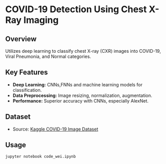 # COVID-19 Detection Using Chest X-Ray Imaging

## Overview
Utilizes deep learning to classify chest X-ray (CXR) images into COVID-19, Viral Pneumonia, and Normal categories.

## Key Features
- **Deep Learning:** CNNs,FNNs and machine learning models for classification.
- **Data Preprocessing:** Image resizing, normalization, augmentation.
- **Performance:** Superior accuracy with CNNs, especially AlexNet.

## Dataset
- Source: [Kaggle COVID-19 Image Dataset](https://www.kaggle.com/datasets/pranavraikokte/covid19-image-dataset)

## Usage
```bash
jupyter notebook code_wei.ipynb
```
